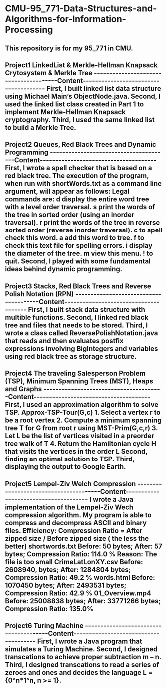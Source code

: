 # CMU-95_771-Data-Structures-and-Algorithms-for-Information-Processing
This repository is for my 95_771 in CMU.
------------------------------------------------------------------------------------
Project1 LinkedList & Merkle-Hellman Knapsack Crytosystem & Merkle Tree
---------------------------------------Content--------------------------------------
First, I built linked list data structure using Michael Main’s ObjectNode.java. Second, I used the linked list class created in Part 1 to implement Merkle-Hellman Knapsack cryptography. Third, I used the same linked list to build a Merkle Tree.
------------------------------------------------------------------------------------
Project2 Queues, Red Black Trees and Dynamic Programming
---------------------------------------Content--------------------------------------
First, I wrote a spell checker that is based on a red black tree. The execution of the program, when run with shortWords.txt as a command line argument, will appear as follows:
	Legal commands are: 
	d   display the entire word tree with a level order traversal.
	s    print the words of the tree in sorted order (using an inorder traversal).
	r    print the words of the tree in reverse sorted order (reverse inorder traversal). 
	c   <word> to spell check this word.
	a   <word> add this word to tree.
	f   <fileName> to check this text file for spelling errors.
	i   display the diameter of the tree.
	m  view this menu.
	!   to quit.
Second, I played with some fundamental ideas behind dynamic programming.
------------------------------------------------------------------------------------
Project3 Stacks, Red Black Trees and Reverse Polish Notation (RPN)
---------------------------------------Content--------------------------------------
First, I built stack data structure with multible functions.
Second, I linked red black tree and files that needs to be stored.
Third, I wrote a class called ReversePolishNotation.java that reads and then evaluates postfix expressions involving BigIntegers and variables using red black tree as storage structure.
------------------------------------------------------------------------------------
Project4 The traveling Salesperson Problem (TSP), Minimum Spanning Trees (MST), Heaps and Graphs
---------------------------------------Content--------------------------------------
First, I used an approximation algorithm to solve TSP.
	Approx-TSP-Tour(G,c)
	1. Select a vertex r to be a root vertex
	2. Compute a minimum spanning tree T for G from root r using MST-Prim(G,c,r)
	3. Let L be the list of vertices visited in a preorder tree walk of T
    4. Return the Hamiltonian cycle H that visits the vertices in the order L
Second, finding an optimal solution to TSP.
Third, displaying the output to Google Earth.
------------------------------------------------------------------------------------
Project5 Lempel-Ziv Welch Compression
---------------------------------------Content--------------------------------------
I wrote a Java implementation of the Lempel-Ziv Wech compression algorithm. My program is able to compress and decompress ASCII and binary files.
	Efficiency: Compression Ratio = After zipped size / Before zipped size ( the less the better)
	shortwords.txt
		Before: 50 bytes; After: 57 bytes;
		Compression Ratio: 114.0 %
		Reason: The file is too small
	CrimeLatLonXY.csv
		Before: 2608940, bytes; After: 1284804 bytes;
		Compression Ratio: 49.2 %
	words.html
		Before: 1070450 bytes; After: 2493531 bytes;
		Compression Ratio: 42.9 %
	01_Overview.mp4
		Before: 25008838 bytes; After: 33771266 bytes;
		Compression Ratio: 135.0%
------------------------------------------------------------------------------------
Project6 Turing Machine
---------------------------------------Content--------------------------------------
First, I wrote a Java program that simulates a Turing Machine. Second, I designed transcations to achieve proper subtraction m – n. Third, I designed transcations to read a series of zeroes and ones and decides the language L = {0^n*1^n, n >= 1}.
------------------------------------------------------------------------------------